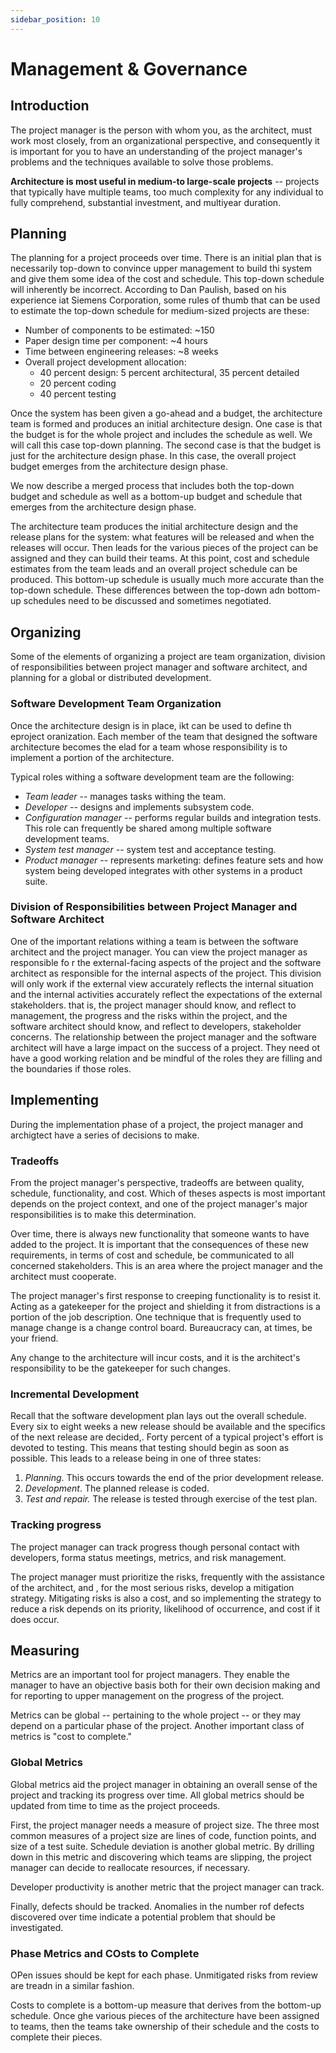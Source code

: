 ```yaml
---
sidebar_position: 10
---
```


# Management & Governance

## Introduction

The project manager is the person with whom you, as the architect, must work most closely, from an organizational perspective, and consequently it is important for you to have an understanding of the project manager's problems and the techniques available to solve those problems.

**Architecture is most useful in medium-to large-scale projects** -- projects that typically have multiple teams, too much complexity for any individual to fully comprehend, substantial investment, and multiyear duration.

## Planning

The planning for a project proceeds over time. There is an initial plan that is necessarily top-down to convince upper management to build thi system and give them some idea of the cost and schedule. This top-down schedule will inherently be incorrect. According to Dan Paulish, based on his experience iat Siemens Corporation, some rules of thumb that can be used to estimate the top-down schedule for medium-sized projects are these:

- Number of components to be estimated: ~150
- Paper design time per component: ~4 hours
- Time between engineering releases: ~8 weeks
- Overall project development allocation:
  - 40 percent design: 5 percent architectural, 35 percent detailed
  - 20 percent coding
  - 40 percent testing

Once the system has been given a go-ahead and a budget, the architecture team is formed and produces an initial architecture design. One case is that the budget is for the whole project and includes the schedule as well. We will call this case top-down planning. The second case is that the budget is just for the architecture design phase. In this case, the overall project budget emerges from the architecture design phase.

We now describe a merged process that includes both the top-down budget and schedule as well as a bottom-up budget and schedule that emerges from the architecture design phase.

The architecture team produces the initial architecture design and the release plans for the system: what features will be released and when the releases will occur. Then leads for the various pieces of the project can be assigned and they can build their teams. At this point, cost and schedule estimates from the team leads and an overall project schedule can be produced. This bottom-up schedule is usually much more accurate than the top-down schedule. These differences between the top-down adn bottom-up schedules need to be discussed and sometimes negotiated.

## Organizing

Some of the elements of organizing a project are team organization, division of responsibilities between project manager and software architect, and planning for a global or distributed development.

### Software Development Team Organization

Once the architecture design is in place, ikt can be used to define th eproject oranization. Each member of the team that designed the software architecture becomes the elad for a team whose responsibility is to implement a portion of the architecture.

Typical roles withing a software development team are the following:

- _Team leader_ -- manages tasks withing the team.
- _Developer_ -- designs and implements subsystem code.
- _Configuration manager_ -- performs regular builds and integration tests. This role can frequently be shared among multiple software development teams.
- _System test manager_ -- system test and acceptance testing.
- _Product manager_ -- represents marketing: defines feature sets and how system being developed integrates with other systems in a product suite.

### Division of Responsibilities between Project Manager and Software Architect

One of the important relations withing a team is between the software architect and the project manager. You can view the project manager as responsible fo r the external-facing aspects of the project and the software architect as responsible for the internal aspects of the project. This division will only work if the external view accurately reflects the internal situation and the internal activities accurately reflect the expectations of the external stakeholders. that is, the project manager should know, and reflect to management, the progress and the risks within the project, and the software architect should know, and reflect to developers, stakeholder concerns. The relationship between the project manager and the software architect will have a large impact on the success of a project. They need ot have a good working relation and be mindful of the roles they are filling and the boundaries if those roles.

## Implementing

During the implementation phase of a project, the project manager and archigtect have a series of decisions to make.

### Tradeoffs

From the project manager's perspective, tradeoffs are between quality, schedule, functionality, and cost. Which of theses aspects is most important depends on the project context, and one of the project manager's major responsibilities is to make this determination.

Over time, there is always new functionality that someone wants to have added to the project. It is important that the consequences of these new requirements, in terms of cost and schedule, be communicated to all concerned stakeholders. This is an area where the project manager and the architect must cooperate.

The project manager's first response to creeping functionality is to resist it. Acting as a gatekeeper for the project and shielding it from distractions is a portion of the job description. One technique that is frequently used to manage change is a change control board. Bureaucracy can, at times, be your friend.

Any change to the architecture will incur costs, and it is the architect's responsibility to be the gatekeeper for such changes.

### Incremental Development

Recall that the software development plan lays out the overall schedule. Every six to eight weeks a new release should be available and the specifics of the next release are decided,. Forty percent of a typical project's effort is devoted to testing. This means that testing should begin as soon as possible. This leads to a release being in one of three states:

1. _Planning_. This occurs towards the end of the prior development release.
2. _Development_. The planned release is coded.
3. _Test and repair._ The release is tested through exercise of the test plan.

### Tracking progress

The project manager can track progress though personal contact with developers, forma status meetings, metrics, and risk management.

The project manager must prioritize the risks, frequently with the assistance of the architect, and , for the most serious risks, develop a mitigation strategy. Mitigating risks is also a cost, and so implementing the strategy to reduce a risk depends on its priority, likelihood of occurrence, and cost if it does occur.

## Measuring

Metrics are an important tool for project managers. They enable the manager to have an objective basis both for their own decision making and for reporting to upper management on the progress of the project.

Metrics can be global -- pertaining to the whole project -- or they may depend on a particular phase of the project. Another important class of metrics is "cost to complete."

### Global Metrics

Global metrics aid the project manager in obtaining an overall sense of the project and tracking its progress over time. All global metrics should be updated from time to time as the project proceeds.

First, the project manager needs a measure of project size. The three most common measures of a project size are lines of code, function points, and size of a test suite. Schedule deviation is another global metric. By drilling down in this metric and discovering which teams are slipping, the project manager can decide to reallocate resources, if necessary.

Developer productivity is another metric that the project manager can track.

Finally, defects should be tracked. Anomalies in the number rof defects discovered over time indicate a potential problem that should be investigated.

### Phase Metrics and COsts to Complete

OPen issues should be kept for each phase. Unmitigated risks from review are treadn in a similar fashion.

Costs to complete is a bottom-up measure that derives from the bottom-up schedule. Once ghe various pieces of the architecture have been assigned to teams, then the teams take ownership of their schedule and the costs to complete their pieces.
